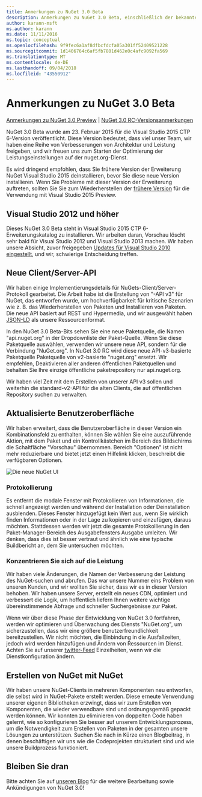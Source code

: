 ```yaml
---
title: Anmerkungen zu NuGet 3.0 Beta
description: Anmerkungen zu NuGet 3.0 Beta, einschließlich der bekannten Probleme, Fehlerkorrekturen, hinzugefügter Features und DCRs.
author: karann-msft
ms.author: karann
ms.date: 11/11/2016
ms.topic: conceptual
ms.openlocfilehash: 9f9fec6a1af8dfbcfdcfa05a301ff52409521228
ms.sourcegitcommit: 1d1406764c6af5fb7801d462e0c4afc9092fa569
ms.translationtype: MT
ms.contentlocale: de-DE
ms.lasthandoff: 09/04/2018
ms.locfileid: "43550912"
---
```

# <a name="nuget-30-beta-release-notes"></a>Anmerkungen zu NuGet 3.0 Beta

[Anmerkungen zu NuGet 3.0 Preview](../release-notes/nuget-3.0-preview.md) | [NuGet 3.0 RC-Versionsanmerkungen](../release-notes/nuget-3.0-rc.md)

NuGet 3.0 Beta wurde am 23. Februar 2015 für die Visual Studio 2015 CTP 6-Version veröffentlicht. Diese Version bedeutet, dass viel unser Team, wir haben eine Reihe von Verbesserungen von Architektur und Leistung freigeben, und wir freuen uns zum Starten der Optimierung der Leistungseinstellungen auf der nuget.org-Dienst.

Es wird dringend empfohlen, dass Sie frühere Version der Erweiterung NuGet Visual Studio 2015 deinstallieren, bevor Sie diese neue Version installieren.  Wenn Sie Probleme mit dieser Version der Erweiterung auftreten, sollten Sie Sie zum Wiederherstellen der [frühere Version](http://nuget.codeplex.com/downloads/get/909582) für die Verwendung mit Visual Studio 2015 Preview.

## <a name="visual-studio-2012"></a>Visual Studio 2012 und höher

Dieses NuGet 3.0 Beta steht in Visual Studio 2015 CTP 6-Erweiterungskatalog zu installieren. Wir arbeiten daran, Vorschau löscht sehr bald für Visual Studio 2012 und Visual Studio 2013 machen. Wir haben unsere Absicht, zuvor freigegeben [Updates für Visual Studio 2010 eingestellt](http://blog.nuget.org/20141002/visual-studio-2010.html), und wir, schwierige Entscheidung treffen.

## <a name="new-clientserver-api"></a>Neue Client/Server-API

Wir haben einige Implementierungsdetails für NuGets-Client/Server-Protokoll gearbeitet. Die Arbeit habe ist die Erstellung von "-API v3" für NuGet, das entworfen wurde, um hochverfügbarkeit für kritische Szenarien wie z. B. das Wiederherstellen von Paketen und Installieren von Paketen. Die neue API basiert auf REST und Hypermedia, und wir ausgewählt haben [JSON-LD](http://json-ld.org) als unsere Ressourcenformat.

In den NuGet 3.0 Beta-Bits sehen Sie eine neue Paketquelle, die Namen "api.nuget.org" in der Dropdownliste der Paket-Quelle.   Wenn Sie diese Paketquelle auswählen, verwenden wir unsere neue API, sondern für die Verbindung "NuGet.org". In NuGet 3.0 RC wird diese neue API-v3-basierte Paketquelle Paketquelle von v2-basierte "nuget.org" ersetzt.  Wir empfehlen, Deaktivieren aller anderen öffentlichen Paketquellen und behalten Sie Ihre einzige öffentliche paketrepository nur api.nuget.org.

Wir haben viel Zeit mit dem Erstellen von unserer API v3 sollen und weiterhin die standard-v2-API für die alten Clients, die auf öffentlichen Repository suchen zu verwalten.

## <a name="updated-ui"></a>Aktualisierte Benutzeroberfläche

Wir haben erweitert, dass die Benutzeroberfläche in dieser Version ein Kombinationsfeld zu enthalten, können Sie wählen Sie eine auszuführende Aktion, mit dem Paket und ein Kontrollkästchen im Bereich des Bildschirms die Schaltfläche "Vorschau" übernommen.  Bereich "Optionen" ist nicht mehr reduzierbare und bietet jetzt einen Hilfelink klicken, beschreibt die verfügbaren Optionen.

![Die neue NuGet UI](./media/NuGet-3.0-Beta/updated-ui.png)


### <a name="operation-logging"></a>Protokollierung

Es entfernt die modale Fenster mit Protokollieren von Informationen, die schnell angezeigt werden und während der Installation oder Deinstallation ausblenden.  Dieses Fenster hinzugefügt kein Wert aus, wenn Sie wirklich finden Informationen oder in der Lage zu kopieren und einzufügen, daraus möchten.  Stattdessen werden wir jetzt die gesamte Protokollierung in den Paket-Manager-Bereich des Ausgabefensters Ausgabe umleiten.  Wir denken, dass dies ist besser vertraut und ähnlich wie eine typische Buildbericht an, dem Sie untersuchen möchten.


### <a name="focus-on-performance"></a>Konzentrieren Sie sich auf die Leistung

Wir haben viele Änderungen, die Namen der Verbesserung der Leistung des NuGet-suchen und abrufen.  Das war unsere Nummer eins Problem von unseren Kunden, und wir wollten Sie sicher, dass wir es in dieser Version behoben.  Wir haben unsere Server, erstellt ein neues CDN, optimiert und verbessert die Logik, um hoffentlich liefern Ihnen weitere wichtige übereinstimmende Abfrage und schneller Suchergebnisse zur Paket.

Wenn wir über diese Phase der Entwicklung von NuGet 3.0 fortfahren, werden wir optimieren und Überwachung des Diensts "NuGet.org", um sicherzustellen, dass wir eine größere benutzerfreundlichkeit bereitzustellen.  Wir nicht möchten, die Einbindung in die Ausfallzeiten, jedoch wird werden hinzufügen und Ändern von Ressourcen im Dienst.  Achten Sie auf unserer [twitter-Feed](http://twitter.com/nuget) Einzelheiten, wenn wir die Dienstkonfiguration ändern.

## <a name="building-nuget-with-nuget"></a>Erstellen von NuGet mit NuGet

Wir haben unsere NuGet-Clients in mehreren Komponenten neu entworfen, die selbst wird in NuGet-Pakete erstellt werden. Diese erneute Verwendung unserer eigenen Bibliotheken erzwingt, dass wir zum Erstellen von Komponenten, die wieder verwendbare sind und ordnungsgemäß gepackt werden können.  Wir konnten zu eliminieren von doppelten Code haben gelernt, wie so konfigurieren Sie besser auf unserem Entwicklungsprozess, um die Notwendigkeit zum Erstellen von Paketen in der gesamten unsere Lösungen zu unterstützen.  Suchen Sie nach in Kürze einen Blogbeitrag, in denen beschäftigen wir uns wie die Codeprojekten strukturiert sind und wie unsere Buildprozess funktioniert.

## <a name="stay-tuned"></a>Bleiben Sie dran

Bitte achten Sie auf [unseren Blog](http://blog.nuget.org) für die weitere Bearbeitung sowie Ankündigungen von NuGet 3.0!
